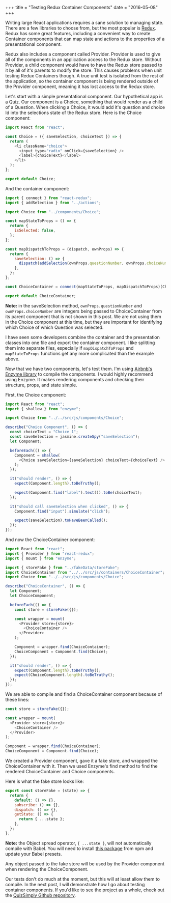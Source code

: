+++
title = "Testing Redux Container Components"
date = "2016-05-08"
+++

Writing large React applications requires a sane solution to managing state. There are a few libraries to choose from, but the most popular is [Redux][redux-link]. Redux has some great features, including a convenient way to create Container components that can map state and actions to the properties of a presentational component.

Redux also includes a component called Provider. Provider is used to give all of the components in an application access to the Redux store. Without Provider, a child component would have to have the Redux store passed to it by all of it's parents to modify the store. This causes problems when unit testing Redux Containers though. A true unit test is isolated from the rest of the application, so the container component is being rendered outside of the Provider component, meaning it has lost access to the Redux store.

Let's start with a simple presentational component. Our hypothetical app is a Quiz. Our component is a Choice, something that would render as a child of a Question. When clicking a Choice, it would add it's question and choice Id into the selections state of the Redux store. Here is the Choice component:

```javascript
import React from "react";

const Choice = ({ saveSelection, choiceText }) => {
  return (
    <li className="choice">
      <input type="radio" onClick={saveSelection} />
      <label>{choiceText}</label>
    </li>
  );
};

export default Choice;
```

And the container component:

```javascript
import { connect } from "react-redux";
import { addSelection } from "../actions";

import Choice from "../components/Choice";

const mapStateToProps = () => {
  return {
    isSelected: false,
  };
};

const mapDispatchToProps = (dispatch, ownProps) => {
  return {
    saveSelection: () => {
      dispatch(addSelection(ownProps.questionNumber, ownProps.choiceNumber));
    },
  };
};

const ChoiceContainer = connect(mapStateToProps, mapDispatchToProps)(Choice);

export default ChoiceContainer;
```

**Note:** in the saveSelection method, `ownProps.questionNumber` and `ownProps.choiceNumber` are integers being passed to ChoiceContainer from its parent component that is not shown in this post. We are not using them in the Choice component at this time, but they are important for identifying which Choice of which Question was selected.

I have seen some developers combine the container and the presentation classes into one file and export the container component. I like splitting them into separate files, especially if `mapDispatchToProps` and `mapStateToProps` functions get any more complicated than the example above.

Now that we have two components, let's test them. I'm using [Airbnb's Enzyme library][enzyme-link] to compile the components. I would highly recommend using Enzyme. It makes rendering components and checking their structure, props, and state simple.

First, the Choice component:

```javascript
import React from "react";
import { shallow } from "enzyme";

import Choice from "../../src/js/components/Choice";

describe("Choice Component", () => {
  const choiceText = "Choice 1";
  const saveSelection = jasmine.createSpy("saveSelection");
  let Component;

  beforeEach(() => {
    Component = shallow(
      <Choice saveSelection={saveSelection} choiceText={choiceText} />
    );
  });

  it("should render", () => {
    expect(Component.length).toBeTruthy();

    expect(Component.find("label").text()).toBe(choiceText);
  });

  it("should call saveSelection when clicked", () => {
    Component.find("input").simulate("click");

    expect(saveSelection).toHaveBeenCalled();
  });
});
```

And now the ChoiceContainer component:

```javascript
import React from "react";
import { Provider } from "react-redux";
import { mount } from "enzyme";

import { storeFake } from "../fakeData/storeFake";
import ChoiceContainer from "../../src/js/containers/ChoiceContainer";
import Choice from "../../src/js/components/Choice";

describe("ChoiceContainer", () => {
  let Component;
  let ChoiceComponent;

  beforeEach(() => {
    const store = storeFake({});

    const wrapper = mount(
      <Provider store={store}>
        <ChoiceContainer />
      </Provider>
    );

    Component = wrapper.find(ChoiceContainer);
    ChoiceComponent = Component.find(Choice);
  });

  it("should render", () => {
    expect(Component.length).toBeTruthy();
    expect(ChoiceComponent.length).toBeTruthy();
  });
});
```

We are able to compile and find a ChoiceContainer component because of these lines:

```javascript
const store = storeFake({});

const wrapper = mount(
  <Provider store={store}>
    <ChoiceContainer />
  </Provider>
);

Component = wrapper.find(ChoiceContainer);
ChoiceComponent = Component.find(Choice);
```

We created a Provider component, gave it a fake store, and wrapped the ChoiceContainer with it. Then we used Enzyme's find method to find the rendered ChoiceContainer and Choice components.

Here is what the fake store looks like:

```javascript
export const storeFake = (state) => {
  return {
    default: () => {},
    subscribe: () => {},
    dispatch: () => {},
    getState: () => {
      return { ...state };
    },
  };
};
```

**Note:** the Object spread operator, `{ ...state }`, will not automatically compile with Babel. You will need to install [this package][babel-object-spread] from npm and update your Babel presets.

Any object passed to the fake store will be used by the Provider component when rendering the ChoiceComponent.

Our tests don't do much at the moment, but this will at least allow them to compile. In the next post, I will demonstrate how I go about testing container components. If you'd like to see the project as a whole, check out the [QuizSimply Github repository][quizsimply].

[smart-and-dumb-components]: https://medium.com/@dan_abramov/smart-and-dumb-components-7ca2f9a7c7d0#.5xckd0c2n
[container-components]: https://medium.com/@learnreact/container-components-c0e67432e005#.nutho0232
[redux-link]: http://redux.js.org
[enzyme-link]: http://airbnb.io/enzyme/
[babel-object-spread]: https://babeljs.io/docs/plugins/transform-object-rest-spread/
[quizsimply]: https://github.com/wsbrunson/Quiz-Simply-React
